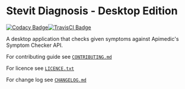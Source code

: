 # Stevit Diagnosis - Desktop Edition

[![Codacy Badge](https://api.codacy.com/project/badge/Grade/ec29ea9189034e24a7a35425bfdf602d)](https://www.codacy.com/app/marjanovicstevan/stevit-diagnosis-desktop?utm_source=github.com&amp;utm_medium=referral&amp;utm_content=marjanovicsteva/stevit-diagnosis-desktop&amp;utm_campaign=Badge_Grade)[![TravisCI Badge](https://travis-ci.org/marjanovicsteva/stevit-diagnosis-desktop.svg?branch=master)](https://travis-ci.org/marjanovicsteva/stevit-diagnisis-desktop)

A desktop application that checks given symptoms against Apimedic's Symptom Checker API.

For contributing guide see [`CONTRIBUTING.md`](CONTRIBUTING.md)

For licence see [`LICENCE.txt`](LICENCE.txt)

For change log see [`CHANGELOG.md`](CHANGELOG.md)
